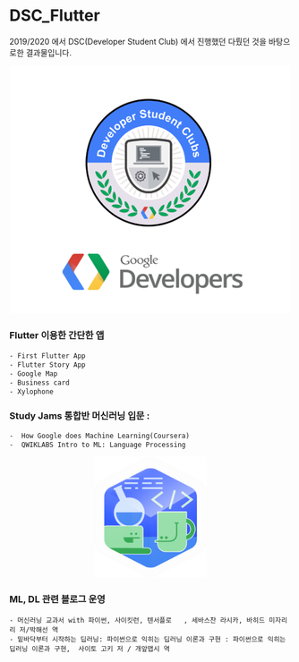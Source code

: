 # DSC_Flutter

2019/2020 에서 DSC(Developer Student Club) 에서 진행했던  다뤘던 것을 바탕으로한 결과물입니다.
<div align="center">
  <img src='img/dsc.png' width=500/>
</div>

### Flutter 이용한 간단한 앱 
    - First Flutter App
    - Flutter Story App
    - Google Map
    - Business card
    - Xylophone

###  Study Jams 통합반 머신러닝 입문 :    
    -  How Google does Machine Learning(Coursera)
    -  QWIKLABS Intro to ML: Language Processing

 <div align="center">
      <img src='img/qwik.png'  width=200/>
 </div>
 
### ML, DL 관련 블로그 운영
    - 머신러닝 교과서 with 파이썬, 사이킷런, 텐서플로   , 세바스찬 라시카, 바히드 미자리리 저/박해선 역  
    - 밑바닥부터 시작하는 딥러닝: 파이썬으로 익히는 딥러닝 이론과 구현 : 파이썬으로 익히는 딥러닝 이론과 구현,  사이토 고키 저 / 개앞맵시 역



